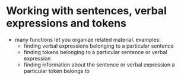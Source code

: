 # Working with sentences, verbal expressions and tokens

- many functions let you organize related material. examples:
    - finding verbal expressions belonging to a particular sentence
    - finding tokens belonging to a particular sentence or verbal expression
    - finding information about the sentence or verbal expression a particular token belongs to
    